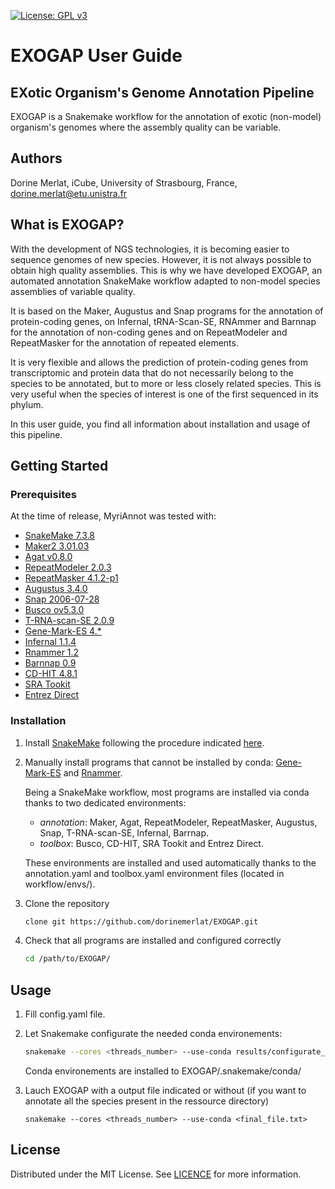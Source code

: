 [![License: GPL v3](https://img.shields.io/badge/License-GPLv3-blue.svg)](https://www.gnu.org/licenses/gpl-3.0)

# EXOGAP User Guide
## EXotic Organism's Genome Annotation Pipeline
EXOGAP is a Snakemake workflow for the annotation of exotic (non-model) organism's genomes where the assembly quality can be variable.

## Authors
Dorine Merlat, iCube, University of Strasbourg, France, dorine.merlat@etu.unistra.fr

## What is EXOGAP?

With the development of NGS technologies, it is becoming easier to sequence genomes of new species. However, it is not always possible to obtain high quality assemblies. This is why we have developed EXOGAP, an automated annotation SnakeMake workflow adapted to non-model species assemblies of variable quality. 

It is based on the Maker, Augustus and Snap programs for the annotation of protein-coding genes, on Infernal, tRNA-Scan-SE, RNAmmer and Barnnap for the annotation of non-coding genes and on RepeatModeler and RepeatMasker for the annotation of repeated elements. 

It is very flexible and allows the prediction of protein-coding genes from transcriptomic and protein data that do not necessarily belong to the species to be annotated, but to more or less closely related species. This is very useful when the species of interest is one of the first sequenced in its phylum. 

In this user guide, you find all information about installation and usage of this pipeline.

## Getting Started

### ****Prerequisites****

At the time of release, MyriAnnot was tested with: 

- [SnakeMake 7.3.8](https://snakemake.readthedocs.io/en/stable/)
- [Maker2 3.01.03](https://www.yandell-lab.org/software/maker.html)
- [Agat v0.8.0](https://github.com/NBISweden/AGAT)
- [RepeatModeler 2.0.3](https://github.com/Dfam-consortium/RepeatModeler)
- [RepeatMasker 4.1.2-p1](https://www.repeatmasker.org/)
- [Augustus 3.4.0](https://github.com/Gaius-Augustus/Augustus)
- [Snap 2006-07-28](https://github.com/KorfLab/SNAP)
- [Busco ov5.3.0](https://busco.ezlab.org)
- [T-RNA-scan-SE 2.0.9](http://lowelab.ucsc.edu/tRNAscan-SE/)
- [Gene-Mark-ES 4.*](http://opal.biology.gatech.edu/genemark/)
- [Infernal 1.1.4](http://eddylab.org/infernal/)
- [Rnammer 1.2](https://services.healthtech.dtu.dk/service.php?RNAmmer-1.2)
- [Barnnap 0.9](https://github.com/tseemann/barrnap)
- [CD-HIT 4.8.1](http://weizhong-lab.ucsd.edu/cd-hit/)
- [SRA Tookit](https://trace.ncbi.nlm.nih.gov/Traces/sra/sra.cgi?view=software)
- [Entrez Direct](https://www.ncbi.nlm.nih.gov/books/NBK179288/)


### Installation

1. Install [SnakeMake](https://www.ncbi.nlm.nih.gov/books/NBK179288/) following the procedure indicated [here](https://snakemake.readthedocs.io/en/stable/getting_started/installation.html).

1. Manually install programs that cannot be installed by conda: [Gene-Mark-ES](http://opal.biology.gatech.edu/genemark/) and [Rnammer](https://services.healthtech.dtu.dk/service.php?RNAmmer-1.2).

    Being a SnakeMake workflow, most programs are installed via conda thanks to two dedicated environments: 
    - *annotation*: Maker, Agat, RepeatModeler, RepeatMasker, Augustus, Snap, T-RNA-scan-SE, Infernal, Barrnap.
    - *toolbox*: Busco, CD-HIT, SRA Tookit and Entrez Direct.

    These environments are installed and used automatically thanks to the annotation.yaml and toolbox.yaml environment files (located in workflow/envs/). 

1. Clone the repository
    
    ```bash
    clone git https://github.com/dorinemerlat/EXOGAP.git
    ```

2. Check that all programs are installed and configured correctly

    ```bash
    cd /path/to/EXOGAP/
    ```


## Usage

1. Fill config.yaml file.

2. Let Snakemake configurate the needed conda environements:
    ```bash
    snakemake --cores <threads_number> --use-conda results/configurate_conda.txt
    ```
    Conda environements are installed to EXOGAP/.snakemake/conda/

3. Lauch EXOGAP with a output file indicated or without (if you want to annotate all the species present in the ressource directory)
    ```
    snakemake --cores <threads_number> --use-conda <final_file.txt>
    ```

## License

Distributed under the MIT License. See [LICENCE](https://github.com/dorinemerlat/EXOGAP/blob/main/LICENSE) for more information.